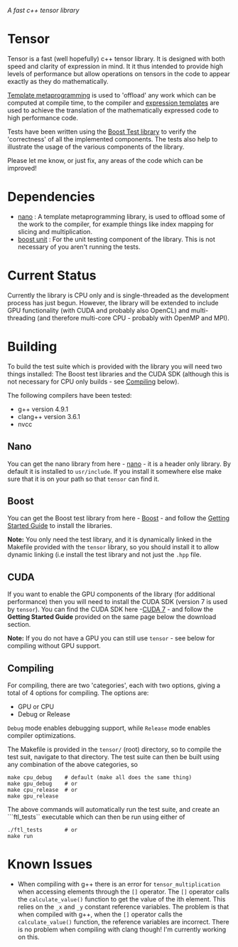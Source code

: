 *A fast c++ tensor library*

# Tensor

Tensor is a fast (well hopefully) c++ tensor library. It is designed with both speed and clarity of expression in mind. It it thus intended to provide high levels of performance but allow operations on tensors in the code to appear exactly as they do mathematically. 

[Template metaprogramming](https://en.wikipedia.org/wiki/Template_metaprogramming) is used to 'offload' any work which can be computed at compile time, to the compiler and [expression templates](https://en.wikipedia.org/wiki/Expression_templates) are used to achieve the translation of the mathematically expressed code to high performance code.

Tests have been written using the [Boost Test library](http://www.boost.org/doc/libs/1_58_0/libs/test/doc/html/index.html) to verify the 'correctness' of all the implemented components. The tests also help to illustrate the usage of the various components of the library.

Please let me know, or just fix, any areas of the code which can be improved!

# Dependencies

* [nano](https://github.com/robclu/nano) : A template metaprogramming library, is used to offload some of the work to the compiler, for example things like index mapping for slicing and multiplication.
* [boost unit](http://www.boost.org/doc/libs/1_58_0/libs/test/doc/html/index.html) : For the unit testing
  component of the library. This is not necessary of you aren't running the tests.

# Current Status

Currently the library is CPU only and is single-threaded as the development process has just begun. However, the library will be extended to include GPU functionality (with CUDA and probably also OpenCL) and multi-threading (and therefore multi-core CPU - probably with OpenMP and MPI).

# Building

To build the test suite which is provided with the library you will need two things installed: The Boost test libraries and the CUDA SDK (although this is not necessary for CPU only builds - see [Compiling](#compiling) below).

The following compilers have been tested:

* g++ version 4.9.1
* clang++ version 3.6.1
* nvcc 

## Nano 

You can get the nano library from here - [nano](https://github.com/robclu/nano) - it is a header only
library. By default it is installed to ```usr/include```. If you install it somewhere else make sure that it
is on your path so that ```tensor``` can find it.

## Boost

You can get the Boost test library from here - [Boost](http://www.boost.org/) - and follow the [Getting Started Guide](http://www.boost.org/doc/libs/1_59_0/more/getting_started/index.html) to install the libraries.

__Note:__ You only need the test library, and it is dynamically linked in the Makefile provided with the ```tensor``` library, so you should install it to allow dynamic linking (i.e install the test library and not just the ```.hpp``` file.

## CUDA

If you want to enable the GPU components of the library (for additional performance) then you will need to install the CUDA SDK (version 7 is used by ```tensor```). You can find the CUDA SDK here -[CUDA 7](https://developer.nvidia.com/cuda-downloads) - and follow the __Getting Started Guide__ provided on the same page below the download section.

__Note:__ If you do not have a GPU you can still use ```tensor``` - see below for compiling without GPU support.

## Compiling

For compiling, there are two 'categories', each with two options, giving a total of 4 options for compiling. The options are:

* GPU or CPU 
* Debug or Release

```Debug``` mode enables debugging support, while ```Release``` mode enables compiler optimizations.

The Makefile is provided in the ```tensor/``` (root) directory, so to compile the test suit, navigate to that directory. The test suite can then be built using any combination of the above categories, so 

```
make cpu_debug    # default (make all does the same thing)
make gpu_debug    # or
make cpu_release  # or 
make gpu_release  
```

The above commands will automatically run the test suite, and create an ```ftl_tests`` executable which can then be run using either of

```
./ftl_tests       # or
make run
```

# Known Issues

* When compiling with g++ there is an error for ```tensor_multiplication``` when accessing elements through
  the ```[]``` operator. The ```[]``` operator calls the ```calculate_value()``` function to get the value of
the ith element. This relies on the ```_x``` and ```_y``` constant reference variables. The problem is that
when compiled with g++, when the ```[]``` operator calls the ```calculate_value()``` function, the reference
variables are incorrect. There is no problem when compiling with clang though! I'm currently working on this.

